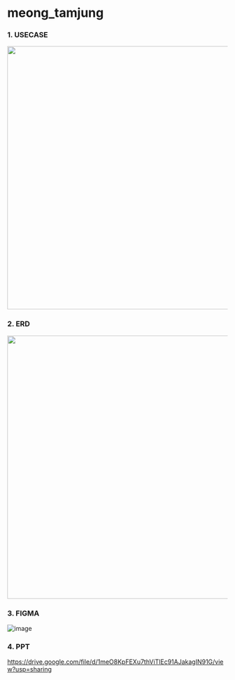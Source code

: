 # meong_tamjung

### 1. USECASE 
<img src="https://user-images.githubusercontent.com/84279479/125884232-8e3cb9c2-c15f-41fa-9cbd-3ce7c60c81f4.png" width="600">

### 2. ERD
<img src="https://github.com/sonyujin95/meong_tamjung/blob/develop/images/ERD_v6.jpg?raw=true" width="600">

### 3. FIGMA
![image](https://user-images.githubusercontent.com/84061081/126484989-1e9e7b39-7eef-439a-bc2f-ca5aaf1c3e29.png)

### 4. PPT
https://drive.google.com/file/d/1meO8KpFEXu7thViTlEc91AJakagIN91G/view?usp=sharing
